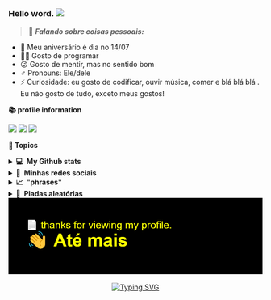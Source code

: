 
 <h2 align="center">
 
###  Hello word. <img src="https://media.giphy.com/media/hvRJCLFzcasrR4ia7z/giphy.gif" width="30px"></a>
 
   
> :pushpin: ***Falando sobre coisas pessoais:***


- 🎉 Meu aniversário é dia no 14/07
- 👨‍💻 Gosto de programar
- 😜 Gosto de mentir, mas no sentido bom
- :male_sign:  Pronouns: Ele/dele
- ⚡ Curiosidade: eu gosto de codificar, ouvir música, comer e blá blá blá . Eu não gosto de tudo, exceto meus gostos!
 
 **📚 profile information** 
   
 <img src="https://badges.pufler.dev/visits/shaylly/shaylly"/> 
 <!-- <img src="https://badges.pufler.dev/years/shaylly"/> -->
 <img src="https://badges.pufler.dev/repos/shaylly"/>
 <img src="https://badges.pufler.dev/commits/monthly/shaylly" />

   
  **📙 Topics**
   
<details>
  <summary><b>💻&nbsp;&nbsp;My&nbsp;Github stats</b></summary>
  <br/>

<div align="center"> 


  

  <div align="center">
  <a href="https://github.com/Shaylly">
  <img height="180em" src="https://github-readme-stats.vercel.app/api?username=Shaylly&show_icons=true&theme=radical&include_all_commits=true&count_private=true"/>
   <img height="180em" src="https://github-readme-stats.vercel.app/api/top-langs/?username=rafaela&layout=compact&langs_count=7&theme=radical"/>
    </div>
     
 [![GitHub Streak](http://github-readme-streak-stats.herokuapp.com?user=Shaylly&theme=radical&date_format=M%20j%5B%2C%20Y%5D)](https://git.io/streak-stats)



</details> 

<details>
  <summary><b>💬&nbsp;&nbsp;Minhas&nbsp;redes&nbsp;sociais</b></summary>
  <br/>
   <a href="https://twitter.com/juntpack" target="_blank"><img src="https://img.shields.io/badge/Twitter-1DA1F2?style=for-the-badge&logo=twitter&logoColor=white" target="_blank"></a>
  <a href="https://dev.to/Shaylly" target="_blank"><img src="https://img.shields.io/badge/dev.to-0A0A0A?style=for-the-badge&logo=dev.to&logoColor=white" target="_blank"></a>
  <a href="https://discord.gg/python" target="_blank"><img src="https://img.shields.io/badge/Discord-7289DA?style=for-the-badge&logo=discord&logoColor=white" target="_blank"></a>
  <a href="https://open.spotify.com/user/31zwdmxomh4kyz6ykvziolculaeq" target="_blank"><img src="https://img.shields.io/badge/Spotify-1ED760?&style=for-the-badge&logo=spotify&logoColor=white" target="_blank"></a>


 
</details>
 
 
<details>
  <summary><b>📈&nbsp;&nbsp;"phrases"&nbsp;&nbsp;</b></summary>
  <br/>
 
  [![Readme Quotes](https://quotes-github-readme.vercel.app/api?type=horizontal&theme=dark)](https://github.com/juntpack/github-readme-quotes)
  </a>
 

</details>

<details>
  <summary><b>🌱&nbsp;&nbsp;Piadas&nbsp;aleatórias&nbsp;</b></summary>
  <br/>
 
![Jokes Card](https://readme-jokes.vercel.app/api)
</details>
 

 <div align="center">
  
  <img src="https://raw.githubusercontent.com/Shaylly/Shaylly/92aa3375fa30bd2978c461d1f71e251b47aea4a2/header.png" width="800px" />

  
 [![Typing SVG](https://readme-typing-svg.herokuapp.com/?lines=o+fim+da+linha;Gostou+do+meu+perfil?;Marca+como+estrela+⭐+ai;favor)](https://git.io/typing-svg)
  
 

